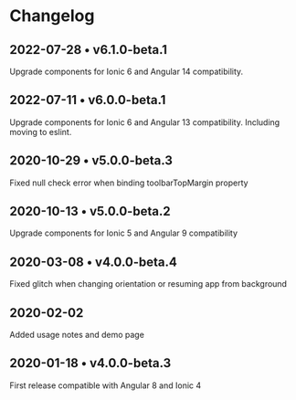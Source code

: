 # Changelog

## 2022-07-28 • v6.1.0-beta.1
Upgrade components for Ionic 6 and Angular 14 compatibility.

## 2022-07-11 • v6.0.0-beta.1
Upgrade components for Ionic 6 and Angular 13 compatibility. Including moving to eslint.

## 2020-10-29 • v5.0.0-beta.3
Fixed null check error when binding toolbarTopMargin property

## 2020-10-13 • v5.0.0-beta.2
Upgrade components for Ionic 5 and Angular 9 compatibility

## 2020-03-08 • v4.0.0-beta.4
Fixed glitch when changing orientation or resuming app from background

## 2020-02-02
Added usage notes and demo page

## 2020-01-18 • v4.0.0-beta.3
First release compatible with Angular 8 and Ionic 4
